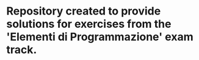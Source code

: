 # Repository created to provide solutions for exercises from the 'Elementi di Programmazione' exam track.
